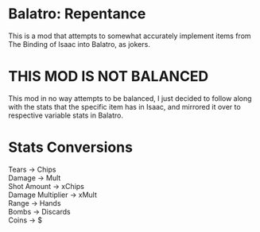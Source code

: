 # Balatro: Repentance
This is a mod that attempts to somewhat accurately implement items from The Binding of Isaac into Balatro, as jokers.

# THIS MOD IS NOT BALANCED
This mod in no way attempts to be balanced, I just decided to follow along with the stats that the specific item has in Isaac, and mirrored it over to respective variable stats in Balatro.

# Stats Conversions

Tears -> Chips <br/>
Damage -> Mult <br/>
Shot Amount -> xChips <br/>
Damage Multiplier -> xMult <br/>
Range -> Hands <br/>
Bombs -> Discards <br/>
Coins -> $ <br/>
